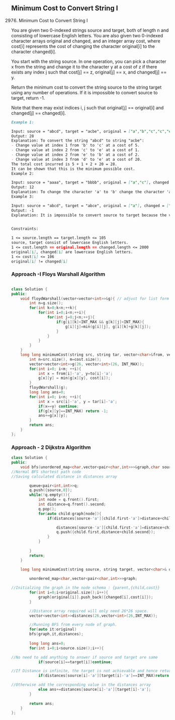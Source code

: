 ## Minimum Cost to Convert String I


2976. Minimum Cost to Convert String I

You are given two 0-indexed strings source and target, both of length n and consisting of lowercase English letters. You are also given two 0-indexed character arrays original and changed, and an integer array cost, where cost[i] represents the cost of changing the character original[i] to the character changed[i].

You start with the string source. In one operation, you can pick a character x from the string and change it to the character y at a cost of z if there exists any index j such that cost[j] == z, original[j] == x, and changed[j] == y.

Return the minimum cost to convert the string source to the string target using any number of operations. If it is impossible to convert source to target, return -1.

Note that there may exist indices i, j such that original[j] == original[i] and changed[j] == changed[i].

 

```md
Example 1:

Input: source = "abcd", target = "acbe", original = ["a","b","c","c","e","d"], changed = ["b","c","b","e","b","e"], cost = [2,5,5,1,2,20]
Output: 28
Explanation: To convert the string "abcd" to string "acbe":
- Change value at index 1 from 'b' to 'c' at a cost of 5.
- Change value at index 2 from 'c' to 'e' at a cost of 1.
- Change value at index 2 from 'e' to 'b' at a cost of 2.
- Change value at index 3 from 'd' to 'e' at a cost of 20.
The total cost incurred is 5 + 1 + 2 + 20 = 28.
It can be shown that this is the minimum possible cost.
Example 2:

Input: source = "aaaa", target = "bbbb", original = ["a","c"], changed = ["c","b"], cost = [1,2]
Output: 12
Explanation: To change the character 'a' to 'b' change the character 'a' to 'c' at a cost of 1, followed by changing the character 'c' to 'b' at a cost of 2, for a total cost of 1 + 2 = 3. To change all occurrences of 'a' to 'b', a total cost of 3 * 4 = 12 is incurred.
Example 3:

Input: source = "abcd", target = "abce", original = ["a"], changed = ["e"], cost = [10000]
Output: -1
Explanation: It is impossible to convert source to target because the value at index 3 cannot be changed from 'd' to 'e'.
 

Constraints:

1 <= source.length == target.length <= 105
source, target consist of lowercase English letters.
1 <= cost.length == original.length == changed.length <= 2000
original[i], changed[i] are lowercase English letters.
1 <= cost[i] <= 106
original[i] != changed[i]

```

### Approach -I Floys Warshall Algorithm
```cpp

class Solution {
public:
    void floydWarshall(vector<vector<int>>&g){ // adjust for list form
        int n=g.size();
        for(int k=0;k<n;++k){
            for(int i=0;i<n;++i){
                for(int j=0;j<n;++j){
                    if(g[i][k]<INT_MAX && g[k][j]<INT_MAX){
                        g[i][j]=min(g[i][j], g[i][k]+g[k][j]);
                    }
                }
            }
        }
    }
    long long minimumCost(string src, string tar, vector<char>&from, vector<char>&to, vector<int>& cost) {
        int n=src.size(), m=cost.size();
        vector<vector<int>>g(26, vector<int>(26, INT_MAX));
        for(int i=0; i<m; ++i){
            int x = from[i]-'a', y=to[i]-'a';
            g[x][y] = min(g[x][y], cost[i]);
        }
        floydWarshall(g);
        long long ans=0;
        for(int i=0; i<n; ++i){
            int x = src[i]-'a', y = tar[i]-'a';
            if(x==y) continue;
            if(g[x][y]==INT_MAX) return -1;
            ans+=g[x][y];
        }
        return ans;
    }
};

```

### Approach - 2 Dijkstra Algorithm
```cpp
class Solution {
public:
    void bfs(unordered_map<char,vector<pair<char,int>>>&graph,char source,vector<vector<int>>&distances){
//Normal BFS shortest path code
//Saving calculated distance in distances array

        queue<pair<int,int>>q;
        q.push({source,0});
        while(!q.empty()){
            int node = q.front().first;
            int distance=q.front().second;
            q.pop();
            for(auto child:graph[node]){
                if(distances[source-'a'][child.first-'a']>distance+child.second){

                    distances[source-'a'][child.first-'a']=distance+child.second;
                    q.push({child.first,distance+child.second});
                }
            }
            
        }
        return;
    }
    
    long long minimumCost(string source, string target, vector<char>& original, vector<char>& changed, vector<int>& cost) {

        unordered_map<char,vector<pair<char,int>>>graph;

//Initialzing the graph in the node schema : {parent,{child,cost}}
        for(int i=0;i<original.size();i++){
            graph[original[i]].push_back({changed[i],cost[i]});
        }

        //Distance array required will only need 26*26 space.
        vector<vector<int>>distances(26,vector<int>(26,INT_MAX));

        //Running BFS from every node of graph.
        for(auto it:original)
        bfs(graph,it,distances);
        
        long long ans=0;
        for(int i=0;i<source.size();i++){

//No need to add anything to answer if source and target are same
            if(source[i]==target[i])continue;

//If Distance is infinite, the target is not achievable and hence return -1
            if(distances[source[i]-'a'][target[i]-'a']==INT_MAX)return -1;

//Otherwise add the corresponding value in the distances array
            else ans+=distances[source[i]-'a'][target[i]-'a'];
        }
        
        return ans;
    }
};

```